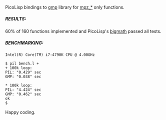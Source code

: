 PicoLisp bindings to [gmp](https://gmplib.org/) library for
[mpz_*](https://gmplib.org/manual/Integer-Functions) only functions.

##### RESULTS:
60% of 160 functions implemented and PicoLisp's
[bigmath](https://git.envs.net/mpech/pil21/src/branch/master/src/big.l)
passed all tests.

##### BENCHMARKING:
`Intel(R) Core(TM) i7-4790K CPU @ 4.00GHz`

```
$ pil bench.l +
+ 100k loop:
PIL: "0.429" sec
GMP: "0.038" sec

* 100k loop:
PIL: "4.424" sec
GMP: "0.462" sec
ok
$
```

Happy coding.
